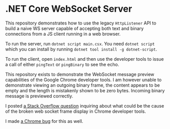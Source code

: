 # .NET Core WebSocket Server

This repository demonstrates how to use the legacy `HttpListener` API to build a
naive WS server capable of accepting both text and binary connections from a JS
client running in a web browser.

To run the server, run `dotnet script main.csx`. You need `dotnet script` which
you can install by running `dotnet tool install -g dotnet-script`.

To run the client, open `index.html` and then use the developer tools to issue
a call of either `pingText` or `pingBinary` to see the echo.

This repository exists to demonstrate the WebSocket message preview capabilities
of the Google Chrome developer tools. I am however unable to demonstrate viewing
an outgoing binary frame, the content appears to be empty and the length is
mistakenly shown to be zero bytes. Incoming binary message is previewed
correctly.

I posted [a Stack Overflow question](https://stackoverflow.com/q/56114835/2715716)
inquiring about what could be the cause of the broken web socket frame display
in Chrome developer tools.

I made [a Chrome bug](https://bugs.chromium.org/p/chromium/issues/detail?id=962857)
for this as well.
